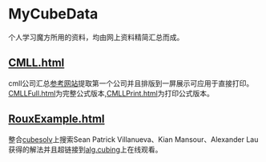 # MyCubeData
个人学习魔方所用的资料，均由网上资料精简汇总而成。
## [CMLL.html](CMLL.html)
cmll公司汇总[参考网站](http://www.speedcubedb.com/a/3x3/CMLL)提取第一个公司并且排版到一屏展示可应用于直接打印。[CMLLFull.html](CMLLFull.html)为完整公式版本,[CMLLPrint.html](CMLLPrint.html)为打印公式版本。
## [RouxExample.html](RouxExample.html)
整合[cubesolv](http://cubesolv.es/)上搜索Sean Patrick Villanueva、Kian Mansour、Alexander Lau获得的解法并且超链接到[alg.cubing](https://alg.cubing.net/)上在线观看。
